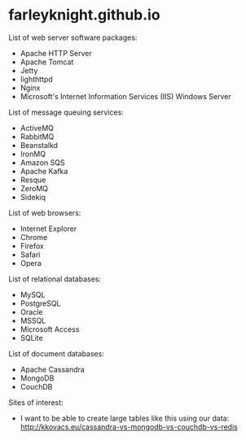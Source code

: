 # farleyknight.github.io

List of web server software packages:

* Apache HTTP Server
* Apache Tomcat
* Jetty
* lighthttpd
* Nginx
* Microsoft's Internet Information Services (IIS) Windows Server

List of message queuing services:

* ActiveMQ
* RabbitMQ
* Beanstalkd
* IronMQ
* Amazon SQS
* Apache Kafka
* Resque
* ZeroMQ
* Sidekiq

List of web browsers:

* Internet Explorer
* Chrome
* Firefox
* Safari
* Opera

List of relational databases:

* MySQL
* PostgreSQL
* Oracle
* MSSQL
* Microsoft Access
* SQLite

List of document databases:

* Apache Cassandra
* MongoDB
* CouchDB

Sites of interest:

* I want to be able to create large tables like this using our data: http://kkovacs.eu/cassandra-vs-mongodb-vs-couchdb-vs-redis
